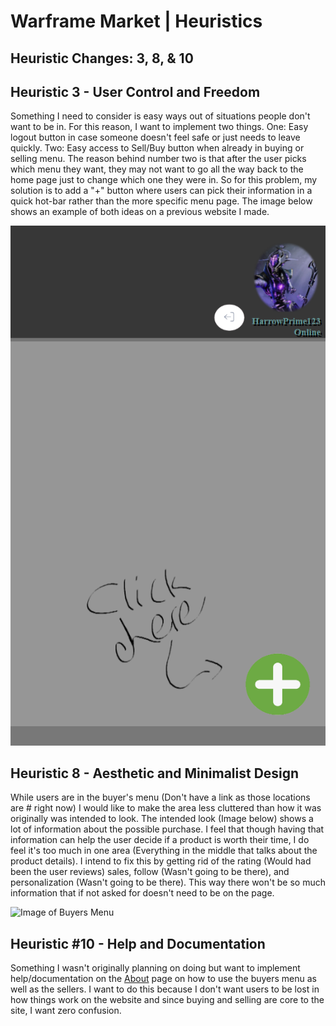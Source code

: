 # Warframe Market | Heuristics
## Heuristic Changes: 3, 8, & 10

## Heuristic 3 - User Control and Freedom
Something I need to consider is easy ways
out of situations people don't want to be in.
For this reason, I want to implement two things.
One: Easy logout button in case someone doesn't
feel safe or just needs to leave quickly. Two:
Easy access to Sell/Buy button when already in
buying or selling menu. The reason behind number
two is that after the user picks which menu
they want, they may not want to go all the way
back to the home page just to change which one
they were in. So for this problem, my solution
is to add a "+" button where users can pick
their information in a quick hot-bar rather
than the more specific menu page. The image
below shows an example of both ideas on a previous
website I made.

![User Control Ideas](/public/images/buttonIdeas.PNG)

## Heuristic 8 - Aesthetic and Minimalist Design
While users are in the buyer's menu (Don't have a link
as those locations are # right now) I would like
to make the area less cluttered than how it was
originally was intended to look. The intended look
(Image below) shows a lot of information about
the possible purchase. I feel that though having 
that information can help the user decide if a 
product is worth their time, I do feel it's too much
in one area (Everything in the middle that talks
about the product details). I intend to fix this by
getting rid of the rating (Would had been the user 
reviews) sales, follow (Wasn't going to be there), 
and personalization (Wasn't going to be there). 
This way there won't be so much information 
that if not asked for doesn't need to be on the page.

![Image of Buyers Menu](/public/images/navigationViews.PNG)

## Heuristic #10 - Help and Documentation
Something I wasn't originally planning on doing
but want to implement help/documentation on
the [About](https://warframe-market.onrender.com/about) page on how to use the buyers
menu as well as the sellers. I want to do this
because I don't want users to be lost in how
things work on the website and since buying
and selling are core to the site, I want
zero confusion.
